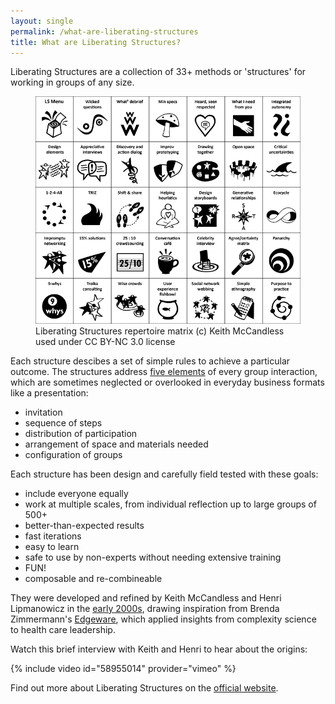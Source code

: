 ```yaml
---
layout: single
permalink: /what-are-liberating-structures
title: What are Liberating Structures?
---
```


Liberating Structures are a collection of 33+ methods or 'structures' for working
in groups of any size.

<figure class="{{ include.class }}">
  <a href="http://www.liberatingstructures.com/ls/">
  	<img src="assets/images/Matrix.png" alt="Liberating Structures matrix" />
  </a>
  <figcaption>Liberating Structures repertoire matrix (c) Keith McCandless used under CC BY-NC 3.0 license</figcaption>
</figure>

Each structure descibes a set of simple rules to achieve a particular outcome.
The structures address [five elements](http://www.liberatingstructures.com/design-elements/) of every group interaction, which are
sometimes neglected or overlooked in everyday business formats like a
presentation:

- invitation
- sequence of steps
- distribution of participation 
- arrangement of space and materials needed
- configuration of groups

Each structure has been design and carefully field tested with these goals:

- include everyone equally
- work at multiple scales, from individual reflection up to large groups of 500+
- better-than-expected results
- fast iterations
- easy to learn
- safe to use by non-experts without needing extensive training
- FUN!
- composable and re-combineable

They were developed and refined by Keith McCandless and Henri Lipmanowicz in the [early 2000s](http://www.liberatingstructures.com/history/), drawing inspiration from Brenda Zimmermann's [Edgeware](https://www.worldcat.org/title/edge-ware-lessons-from-complexity-science-for-health-care-leaders/oclc/230923988), which applied insights from complexity science to health care leadership.

Watch this brief interview with Keith and Henri to hear about the origins:

{% include video id="58955014" provider="vimeo" %}

Find out more about Liberating Structures on the [official website](http://www.liberatingstructures.com).


